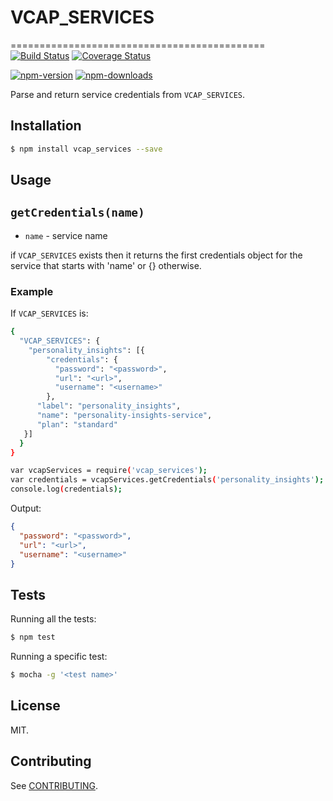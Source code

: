 # VCAP_SERVICES

============================================
[![Build Status](https://secure.travis-ci.org/vcap_services/vcap_services.png)](http://travis-ci.org/germanattanasio/vcap_services)
[![Coverage Status](https://img.shields.io/coveralls/germanattanasio/vcap_services.svg)](https://coveralls.io/r/germanattanasio/vcap_services)

[![npm-version](https://img.shields.io/npm/v/vcap_services.svg)](https://www.npmjs.com/package/vcap_services)
[![npm-downloads](https://img.shields.io/npm/dm/vcap_services.svg)](https://www.npmjs.com/package/vcap_services)

Parse and return service credentials from `VCAP_SERVICES`.

## Installation

```sh
$ npm install vcap_services --save
```

## Usage

`getCredentials(name)`
--------
* `name` - service name

if `VCAP_SERVICES` exists then it returns the first credentials object for the service that starts with 'name' or {} otherwise.

### Example

If `VCAP_SERVICES` is:
```sh
{
  "VCAP_SERVICES": {
    "personality_insights": [{
        "credentials": {
          "password": "<password>",
          "url": "<url>",
          "username": "<username>"
        },
      "label": "personality_insights",
      "name": "personality-insights-service",
      "plan": "standard"
   }]
  }
}
```

```sh
var vcapServices = require('vcap_services');
var credentials = vcapServices.getCredentials('personality_insights');
console.log(credentials);
```

Output:
```json
{
  "password": "<password>",
  "url": "<url>",
  "username": "<username>"
}
```

## Tests
Running all the tests:
```sh
$ npm test
```

Running a specific test:
```sh
$ mocha -g '<test name>'
```


## License

MIT.

## Contributing
See [CONTRIBUTING](https://github.com/germanattanasio/vcap_services/blob/master/CONTRIBUTING.md).
